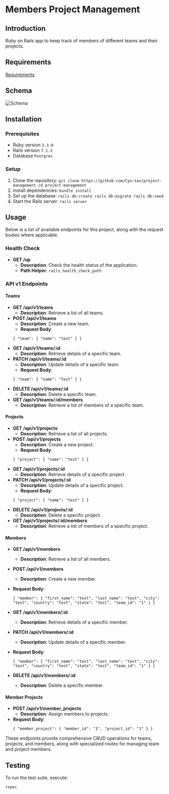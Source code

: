 # Members Project Management

## Introduction
Ruby on Rails app to keep track of members of different teams and their projects.

## Requirements
[Requirements](https://sprintfwd.notion.site/SprintFWD-Rails-Takehome-189326691bd84cbcbbf8aeacff2ae300)
## Schema

![ Schema](https://i.postimg.cc/zGybYCc4/Screenshot-2024-05-23-at-9-41-20-PM.png)

## Installation

### Prerequisites
- Ruby version `3.3.0`
- Rails version `7.1.3`
- Database `Postgres`
### Setup
1. Clone the repository:
    `git clone https://github.com/Cyn-tax/project-management cd project-management` 
2. Install dependencies:
    `bundle install`    
3. Set up the database:
    `rails db:create rails db:migrate rails db:seed`
4. Start the Rails server:
    `rails server`
## Usage
Below is a list of available endpoints for this project, along with the request bodies where applicable.
### Health Check
- **GET /up**
	- **Description**: Check the health status of the application.
	- **Path Helper**: `rails_health_check_path`
### API v1 Endpoints
#### Teams
- **GET /api/v1/teams**
	- **Description**: Retrieve a list of all teams.
- **POST /api/v1/teams**
	- **Description**: Create a new team.
	- **Request Body**:
	```
	{ "team": { "name": "test" } }
	```
- **GET /api/v1/teams/:id**
	- **Description**: Retrieve details of a specific team.
- **PATCH /api/v1/teams/:id**
	- **Description**: Update details of a specific team.
	- **Request Body**:
	```
	{ "team": { "name": "test" } }
	```
- **DELETE /api/v1/teams/:id**
	- **Description**: Delete a specific team.
- **GET /api/v1/teams/:id/members**
	- **Description**: Retrieve a list of members of a specific team.
#### Projects
- **GET /api/v1/projects**
	- **Description**: Retrieve a list of all projects.
- **POST /api/v1/projects**
	- **Description**: Create a new project.
	- **Request Body**:
	```
	{ "project": { "name": "test" } }
	```
- **GET /api/v1/projects/:id**
	- **Description**: Retrieve details of a specific project.
- **PATCH /api/v1/projects/:id**
	- **Description**: Update details of a specific project.
	- **Request Body**:
	```
	{ "project": { "name": "test" } }
	```
- **DELETE /api/v1/projects/:id**
	- **Description**: Delete a specific project.
- **GET /api/v1/projects/:id/members**
	- **Description**: Retrieve a list of members of a specific project.
#### Members
- **GET /api/v1/members**
	- **Description**: Retrieve a list of all members.
- **POST /api/v1/members**
	- **Description**: Create a new member.
- **Request Body**:
	```
	{ "member": { "first_name": "test", "last_name": "test", "city": "test", "country": "test", "state": "test", "team_id": "1" } }
	```
- **GET /api/v1/members/:id**
	- **Description**: Retrieve details of a specific member.
- **PATCH /api/v1/members/:id**
	- **Description**: Update details of a specific member.
- **Request Body**:

	```
	{ "member": { "first_name": "test", "last_name": "test", "city": "test", "country": "test", "state": "test", "team_id": "1" } }
	```
- **DELETE /api/v1/members/:id**
	- **Description**: Delete a specific member.
#### Member Projects
- **POST /api/v1/member_projects**
	- **Description**: Assign members to projects.
- **Request Body**:
	```
	{ "member_project": { "member_id": "1", "project_id": "1" } }
	```
These endpoints provide comprehensive CRUD operations for teams, projects, and members, along with specialized routes for managing team and project members.
## Testing

To run the test suite, execute:

`rspec`